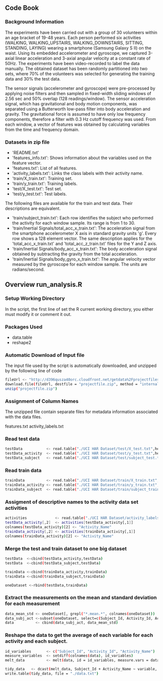 ## Code Book ##

### Background Information ###

The experiments have been carried out with a group of 30 volunteers within an age bracket of 19-48 years. Each person performed six activities (WALKING, WALKING_UPSTAIRS, WALKING_DOWNSTAIRS, SITTING, STANDING, LAYING) wearing a smartphone (Samsung Galaxy S II) on the waist. Using its embedded accelerometer and gyroscope, we captured 3-axial linear acceleration and 3-axial angular velocity at a constant rate of 50Hz. The experiments have been video-recorded to label the data manually. The obtained dataset has been randomly partitioned into two sets, where 70% of the volunteers was selected for generating the training data and 30% the test data.

The sensor signals (accelerometer and gyroscope) were pre-processed by applying noise filters and then sampled in fixed-width sliding windows of 2.56 sec and 50% overlap (128 readings/window). The sensor acceleration signal, which has gravitational and body motion components, was separated using a Butterworth low-pass filter into body acceleration and gravity. The gravitational force is assumed to have only low frequency components, therefore a filter with 0.3 Hz cutoff frequency was used. From each window, a vector of features was obtained by calculating variables from the time and frequency domain.

### Datasets in zip file ###

- 'README.txt'
- 'features_info.txt': Shows information about the variables used on the feature vector.
- 'features.txt': List of all features.
- 'activity_labels.txt': Links the class labels with their activity name.
- 'train/X_train.txt': Training set.
- 'train/y_train.txt': Training labels.
- 'test/X_test.txt': Test set.
- 'test/y_test.txt': Test labels.

The following files are available for the train and test data. Their descriptions are equivalent. 

- 'train/subject_train.txt': Each row identifies the subject who performed the activity for each window sample. Its range is from 1 to 30. 
- 'train/Inertial Signals/total_acc_x_train.txt': The acceleration signal from the smartphone accelerometer X axis in standard gravity units 'g'. Every row shows a 128 element vector. The same description applies for the 'total_acc_x_train.txt' and 'total_acc_z_train.txt' files for the Y and Z axis. 
- 'train/Inertial Signals/body_acc_x_train.txt': The body acceleration signal obtained by subtracting the gravity from the total acceleration. 
- 'train/Inertial Signals/body_gyro_x_train.txt': The angular velocity vector measured by the gyroscope for each window sample. The units are radians/second. 

## Overview run_analysis.R

### Setup Working Directory ###
In the script, the first line of set the R current working directory, you either must modify it or comment it out.

### Packages Used ###

- data.table
- reshape2

### Automatic Download of Input file  ###
The input file used by the script is automatically downloaded, and unzipped by the following line of code

```sh
fileUrl <- "http://d396qusza40orc.cloudfront.net/getdata%2Fprojectfiles%2FUCI%20HAR%20Dataset.zip"
download.file(fileUrl, destfile = "projectfile.zip", method = "internal")
unzip("projectfile.zip")
```

### Assignment of Column Names ###

The unzipped file contain separate files for metadata information associated with the data files. 

features.txt
activity_labels.txt

### Read test data ###

```sh
testData           <- read.table("./UCI HAR Dataset/test/X_test.txt",header=FALSE,col.names=mn)
testData_activity  <- read.table("./UCI HAR Dataset/test/y_test.txt",header=FALSE,col.names=c("Activity_Id"))
testData_subject   <- read.table("./UCI HAR Dataset/test/subject_test.txt",header=FALSE,col.names=c("Subject_Id"))
```

### Read train data ###

```sh
trainData          <- read.table("./UCI HAR Dataset/train/X_train.txt",header=FALSE,col.names=mn)
trainData_activity <- read.table("./UCI HAR Dataset/train/y_train.txt",header=FALSE,col.names=c("Activity_Id"))
trainData_subject  <- read.table("./UCI HAR Dataset/train/subject_train.txt",header=FALSE,col.names=c("Subject_Id"))
```
### Assigment of descriptive names to the activity data set activities ###

```sh
activities             <- read.table("./UCI HAR Dataset/activity_labels.txt",header=FALSE)[,2]
testData_activity[,2]  <- activities[testData_activity[,1]]
colnames(testData_activity)[2] <- "Activity_Name"
trainData_activity[,2] <- activities[trainData_activity[,1]]
colnames(trainData_activity)[2] <- "Activity_Name"
```

### Merge the test and train dataset to one big dataset  ###

```sh
testData  <-cbind(testData_activity,testData)
testData  <-cbind(testData_subject,testData)

trainData <-cbind(trainData_activity,trainData)
trainData <-cbind(trainData_subject,trainData)

oneDataset <-rbind(testData,trainData)
```

### Extract the measurements on the mean and standard deviation for each measurement

```sh
data_mean_std <- oneDataset[, grepl("*.mean.*", colnames(oneDataset)) | grepl("*.std.*", colnames(oneDataset))]
data_subj_act <-subset(oneDataset, select=c(Subject_Id, Activity_Id, Activity_Name))
data          <- cbind(data_subj_act, data_mean_std)
```

### Reshape the data to get the average of each variable for each activity and each subject.  ###

```sh
id_variables       <- c("Subject_Id", "Activity_Id", "Activity_Name")
measure_variables  <- setdiff(colnames(data), id_variables)
melt_data          <- melt(data, id = id_variables, measure.vars = data_labels)

tidy_data   <- dcast(melt_data, Subject_Id + Activity_Name ~ variable, mean)
write.table(tidy_data, file = "./data.txt")
```
